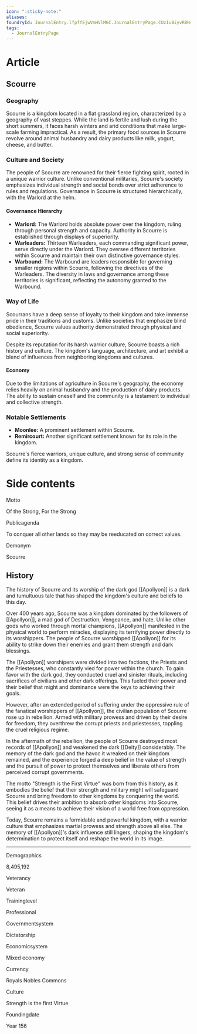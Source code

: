 ```yaml
---
icon: ":sticky-note:"
aliases: 
foundryId: JournalEntry.lfpffEjwVmHVlM6C.JournalEntryPage.CUzIuBiyvRBNsba8
tags:
  - JournalEntryPage
---
```


# Article
## **Scourre**

### Geography

Scourre is a kingdom located in a flat grassland region, characterized by a geography of vast steppes. While the land is fertile and lush during the short summers, it faces harsh winters and arid conditions that make large-scale farming impractical. As a result, the primary food sources in Scourre revolve around animal husbandry and dairy products like milk, yogurt, cheese, and butter.

### Culture and Society

The people of Scourre are renowned for their fierce fighting spirit, rooted in a unique warrior culture. Unlike conventional militaries, Scourre's society emphasizes individual strength and social bonds over strict adherence to rules and regulations. Governance in Scourre is structured hierarchically, with the Warlord at the helm.

#### Governance Hierarchy

*   **Warlord:** The Warlord holds absolute power over the kingdom, ruling through personal strength and capacity. Authority in Scourre is established through displays of superiority.
*   **Warleaders:** Thirteen Warleaders, each commanding significant power, serve directly under the Warlord. They oversee different territories within Scourre and maintain their own distinctive governance styles.
*   **Warbound:** The Warbound are leaders responsible for governing smaller regions within Scourre, following the directives of the Warleaders. The diversity in laws and governance among these territories is significant, reflecting the autonomy granted to the Warbound.

### Way of Life

Scourrans have a deep sense of loyalty to their kingdom and take immense pride in their traditions and customs. Unlike societies that emphasize blind obedience, Scourre values authority demonstrated through physical and social superiority.

Despite its reputation for its harsh warrior culture, Scourre boasts a rich history and culture. The kingdom's language, architecture, and art exhibit a blend of influences from neighboring kingdoms and cultures.

#### Economy

Due to the limitations of agriculture in Scourre's geography, the economy relies heavily on animal husbandry and the production of dairy products. The ability to sustain oneself and the community is a testament to individual and collective strength.

### Notable Settlements

*   ****Moonlee**:** A prominent settlement within Scourre.
*   **Remircourt:** Another significant settlement known for its role in the kingdom.

Scourre's fierce warriors, unique culture, and strong sense of community define its identity as a kingdom.


# Side contents
Motto

Of the Strong, For the Strong

Publicagenda

To conquer all other lands so they may be reeducated on correct values.

Demonym

Scourre

## History

The history of Scourre and its worship of the dark god [[Apollyon]] is a dark and tumultuous tale that has shaped the kingdom's culture and beliefs to this day.

Over 400 years ago, Scourre was a kingdom dominated by the followers of [[Apollyon]], a mad god of Destruction, Vengeance, and hate. Unlike other gods who worked through mortal champions, [[Apollyon]] manifested in the physical world to perform miracles, displaying its terrifying power directly to its worshippers. The people of Scourre worshipped [[Apollyon]] for its ability to strike down their enemies and grant them strength and dark blessings.

The [[Apollyon]] worshipers were divided into two factions, the Priests and the Priestesses, who constantly vied for power within the church. To gain favor with the dark god, they conducted cruel and sinister rituals, including sacrifices of civilians and other dark offerings. This fueled their power and their belief that might and dominance were the keys to achieving their goals.

However, after an extended period of suffering under the oppressive rule of the fanatical worshippers of [[Apollyon]], the civilian population of Scourre rose up in rebellion. Armed with military prowess and driven by their desire for freedom, they overthrew the corrupt priests and priestesses, toppling the cruel religious regime.

In the aftermath of the rebellion, the people of Scourre destroyed most records of [[Apollyon]] and weakened the dark [[Deity]] considerably. The memory of the dark god and the havoc it wreaked on their kingdom remained, and the experience forged a deep belief in the value of strength and the pursuit of power to protect themselves and liberate others from perceived corrupt governments.

The motto "Strength is the First Virtue" was born from this history, as it embodies the belief that their strength and military might will safeguard Scourre and bring freedom to other kingdoms by conquering the world. This belief drives their ambition to absorb other kingdoms into Scourre, seeing it as a means to achieve their vision of a world free from oppression.

Today, Scourre remains a formidable and powerful kingdom, with a warrior culture that emphasizes martial prowess and strength above all else. The memory of [[Apollyon]]'s dark influence still lingers, shaping the kingdom's determination to protect itself and reshape the world in its image.

* * *

Demographics

8,495,192

Veterancy

Veteran

Traininglevel

Professional

Governmentsystem

Dictatorship

Economicsystem

Mixed economy

Currency

Royals Nobles Commons

Culture

Strength is the first Virtue

Foundingdate

Year 156